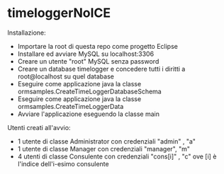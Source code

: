 timeloggerNoICE
===============

Installazione:
 * Importare la root di questa repo come progetto Eclipse
 * Installare ed avviare MySQL su localhost:3306
 * Creare un utente "root" MySQL senza password
 * Creare un database timelogger e concedere tutti i diritti a root@localhost su quel database
 * Eseguire come applicazione java la classe ormsamples.CreateTimeLoggerDatabaseSchema
 * Eseguire come applicazione java la classe ormsamples.CreateTimeLoggerData
 * Avviare l'applicazione eseguendo la classe main

Utenti creati all'avvio:
 * 1 utente di classe Administrator con credenziali "admin" , "a"
 * 1 utente di classe Manager con credenziali "manager", "m"
 * 4 utenti di classe Consulente con credenziali "cons[i]" , "c" ove [i] è l'indice dell'i-esimo consulente
